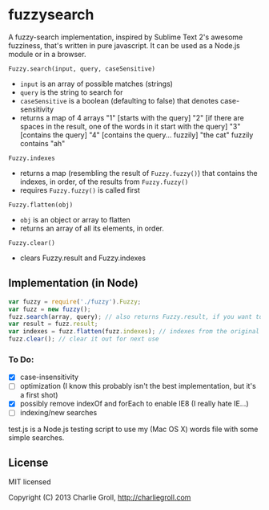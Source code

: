 # fuzzysearch

A fuzzy-search implementation, inspired by Sublime Text 2's awesome fuzziness, that's written in pure javascript. It can be used as a Node.js module or in a browser.

```Fuzzy.search(input, query, caseSensitive)```
- ```input``` is an array of possible matches (strings)
- ```query``` is the string to search for
- ```caseSensitive``` is a boolean (defaulting to false) that denotes case-sensitivity
- returns a map of 4 arrays
  "1" [starts with the query]
  "2" [if there are spaces in the result, one of the words in it start with the query]
  "3" [contains the query]
  "4" [contains the query... fuzzily] "the cat" fuzzily contains "ah"

```Fuzzy.indexes ```
- returns a map (resembling the result of ```Fuzzy.fuzzy()```) that contains the indexes, in order, of the results from ```Fuzzy.fuzzy()```
- requires ```Fuzzy.fuzzy()``` is called first

```Fuzzy.flatten(obj) ```
- ```obj``` is an object or array to flatten
- returns an array of all its elements, in order.

```Fuzzy.clear() ```
- clears Fuzzy.result and Fuzzy.indexes

## Implementation (in Node)

```javascript
var fuzzy = require('./fuzzy').Fuzzy;
var fuzz = new fuzzy();
fuzz.search(array, query); // also returns Fuzzy.result, if you want to store it inline
var result = fuzz.result;
var indexes = fuzz.flatten(fuzz.indexes); // indexes from the original array
fuzz.clear(); // clear it out for next use
```


### To Do:

- [x] case-insensitivity
- [ ] optimization (I know this probably isn't the best implementation, but it's a first shot)
- [x] possibly remove indexOf and forEach to enable IE8 (I really hate IE...)
- [ ] indexing/new searches

test.js is a Node.js testing script to use my (Mac OS X) words file with some simple searches.



## License 

MIT licensed

Copyright (C) 2013 Charlie Groll, http://charliegroll.com
